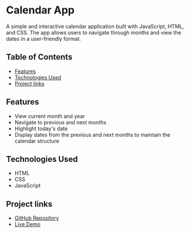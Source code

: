 # Calendar App
A simple and interactive calendar application built with JavaScript, HTML, and CSS. The app allows users to navigate through months and view the dates in a user-friendly format.

## Table of Contents

- [Features](#features)
- [Technologies Used](#technologies-used)
- [Project links](#project-links)


## Features

- View current month and year
- Navigate to previous and next months
- Highlight today's date
- Display dates from the previous and next months to maintain the calendar structure

## Technologies Used

- HTML
- CSS
- JavaScript

## Project links
- [GitHub Repository](https://github.com/harithas1/Calendar.git)
- [Live Demo](https://harithas1.github.io/Calendar/)


